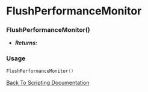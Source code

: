# FlushPerformanceMonitor

### FlushPerformanceMonitor()
- ***Returns:*** 

### Usage

```Lua
FlushPerformanceMonitor()
```


[Back To Scripting Documentation](../README.md)
